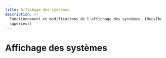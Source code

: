 ```yaml
---
title: Affichage des systèmes
description: >-
  Fonctionnement et modifications de l'affichage des systèmes. (Recalbox v6.1 et
  supérieur)
---
```


# Affichage des systèmes

## 

